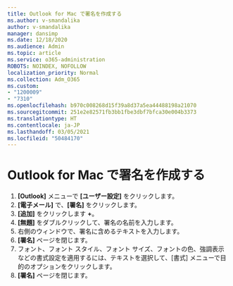 ```yaml
---
title: Outlook for Mac で署名を作成する
ms.author: v-smandalika
author: v-smandalika
manager: dansimp
ms.date: 12/18/2020
ms.audience: Admin
ms.topic: article
ms.service: o365-administration
ROBOTS: NOINDEX, NOFOLLOW
localization_priority: Normal
ms.collection: Adm_O365
ms.custom:
- "1200009"
- "7310"
ms.openlocfilehash: b970c008268d15f39a8d37a5ea44488198a21070
ms.sourcegitcommit: 251e2e82571fb3bb1fbe3dbf7bfca30e004b3373
ms.translationtype: HT
ms.contentlocale: ja-JP
ms.lasthandoff: 03/05/2021
ms.locfileid: "50484170"
---
```

# <a name="create-a-signature-in-outlook-for-mac"></a>Outlook for Mac で署名を作成する

1.  **[Outlook]** メニューで **[ユーザー設定]** をクリックします。
2.  **[電子メール]** で、**[署名]** をクリックします。
3.  **[追加]** をクリックします **+**。
4.  **[無題]** をダブルクリックして、署名の名前を入力します。
5.  右側のウィンドウで、署名に含めるテキストを入力します。
6.  **[署名]** ページを閉じます。
7.  フォント、フォント スタイル、フォント サイズ、フォントの色、強調表示などの書式設定を適用するには、テキストを選択して、[書式] メニューで目的のオプションをクリックします。
8.  **[署名]** ページを閉じます。
